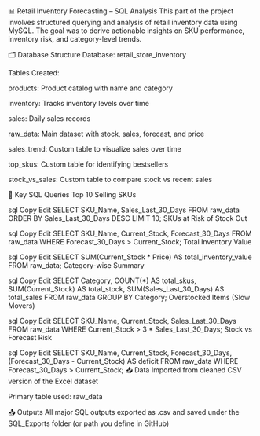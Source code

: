 📊 Retail Inventory Forecasting – SQL Analysis
This part of the project involves structured querying and analysis of retail inventory data using MySQL. The goal was to derive actionable insights on SKU performance, inventory risk, and category-level trends.

🗂️ Database Structure
Database: retail_store_inventory

Tables Created:

products: Product catalog with name and category

inventory: Tracks inventory levels over time

sales: Daily sales records

raw_data: Main dataset with stock, sales, forecast, and price

sales_trend: Custom table to visualize sales over time

top_skus: Custom table for identifying bestsellers

stock_vs_sales: Custom table to compare stock vs recent sales

🧠 Key SQL Queries
Top 10 Selling SKUs

sql
Copy
Edit
SELECT SKU_Name, Sales_Last_30_Days
FROM raw_data
ORDER BY Sales_Last_30_Days DESC
LIMIT 10;
SKUs at Risk of Stock Out

sql
Copy
Edit
SELECT SKU_Name, Current_Stock, Forecast_30_Days
FROM raw_data
WHERE Forecast_30_Days > Current_Stock;
Total Inventory Value

sql
Copy
Edit
SELECT SUM(Current_Stock * Price) AS total_inventory_value
FROM raw_data;
Category-wise Summary

sql
Copy
Edit
SELECT Category, COUNT(*) AS total_skus,
       SUM(Current_Stock) AS total_stock,
       SUM(Sales_Last_30_Days) AS total_sales
FROM raw_data
GROUP BY Category;
Overstocked Items (Slow Movers)

sql
Copy
Edit
SELECT SKU_Name, Current_Stock, Sales_Last_30_Days
FROM raw_data
WHERE Current_Stock > 3 * Sales_Last_30_Days;
Stock vs Forecast Risk

sql
Copy
Edit
SELECT SKU_Name, Current_Stock, Forecast_30_Days,
       (Forecast_30_Days - Current_Stock) AS deficit
FROM raw_data
WHERE Forecast_30_Days > Current_Stock;
📥 Data
Imported from cleaned CSV version of the Excel dataset

Primary table used: raw_data

📤 Outputs
All major SQL outputs exported as .csv and saved under the SQL_Exports folder (or path you define in GitHub)

